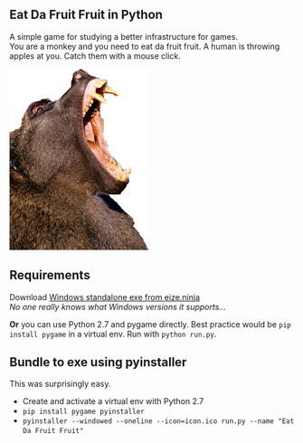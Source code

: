 Eat Da Fruit Fruit in Python
----------------------------

A simple game for studying a better infrastructure for games.  
You are a monkey and you need to eat da fruit fruit. A human is throwing apples at you.
Catch them with a mouse click.

![monkey](images/monkey.png)


Requirements
------------

Download [Windows standalone exe from eize.ninja](http://eize.ninja/d/eatdafruitfruit-win.7z)  
_No one really knows what Windows versions it supports..._

**Or** you can use Python 2.7 and pygame directly. Best practice would be `pip install pygame` in a virtual env.
Run with `python run.py`.


Bundle to exe using pyinstaller
-------------------------------

This was surprisingly easy.

 - Create and activate a virtual env with Python 2.7
 - `pip install pygame pyinstaller`
 - `pyinstaller --windowed --oneline --icon=icon.ico run.py --name "Eat Da Fruit Fruit"`
